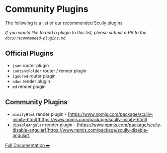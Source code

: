 # Community Plugins

The following is a list of our recommended Scully plugins.

_If you would like to add a plugin to this list, please submit a PR to the `docs/recommended-plugins.md`._

## Official Plugins

- `json` router plugin
- `contentFolder` router / render plugin
- `ignored` router plugin
- `adoc` render plugin
- `md` render plugin

## Community Plugins

- `minifyHtml` render plugin - [https://www.npmjs.com/package/scully-minify-html](https://www.npmjs.com/package/scully-minify-html)
- `disableAngular` render plugin - [https://www.npmjs.com/package/scully-disable-angular](https://www.npmjs.com/package/scully-disable-angular)

[Full Documentation ➡️](scully.md)
